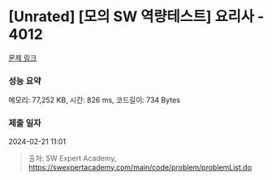 # [Unrated] [모의 SW 역량테스트] 요리사 - 4012 

[문제 링크](https://swexpertacademy.com/main/code/problem/problemDetail.do?contestProbId=AWIeUtVakTMDFAVH) 

### 성능 요약

메모리: 77,252 KB, 시간: 826 ms, 코드길이: 734 Bytes

### 제출 일자

2024-02-21 11:01



> 출처: SW Expert Academy, https://swexpertacademy.com/main/code/problem/problemList.do